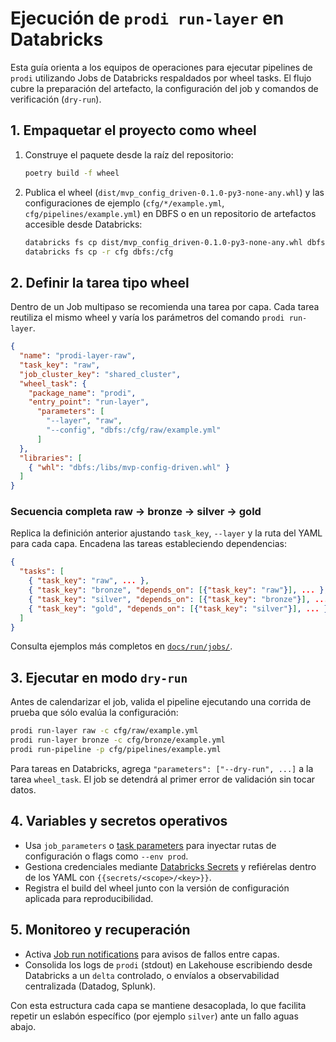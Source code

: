 # Ejecución de `prodi run-layer` en Databricks

Esta guía orienta a los equipos de operaciones para ejecutar pipelines de `prodi`
utilizando Jobs de Databricks respaldados por wheel tasks. El flujo cubre la
preparación del artefacto, la configuración del job y comandos de verificación
(`dry-run`).

## 1. Empaquetar el proyecto como wheel

1. Construye el paquete desde la raíz del repositorio:
   ```bash
   poetry build -f wheel
   ```
2. Publica el wheel (`dist/mvp_config_driven-0.1.0-py3-none-any.whl`) y las
   configuraciones de ejemplo (`cfg/*/example.yml`, `cfg/pipelines/example.yml`)
   en DBFS o en un repositorio de artefactos accesible desde Databricks:
   ```bash
   databricks fs cp dist/mvp_config_driven-0.1.0-py3-none-any.whl dbfs:/libs/mvp-config-driven.whl
   databricks fs cp -r cfg dbfs:/cfg
   ```

## 2. Definir la tarea tipo wheel

Dentro de un Job multipaso se recomienda una tarea por capa. Cada tarea reutiliza
el mismo wheel y varía los parámetros del comando `prodi run-layer`.

```json
{
  "name": "prodi-layer-raw",
  "task_key": "raw",
  "job_cluster_key": "shared_cluster",
  "wheel_task": {
    "package_name": "prodi",
    "entry_point": "run-layer",
      "parameters": [
        "--layer", "raw",
        "--config", "dbfs:/cfg/raw/example.yml"
      ]
  },
  "libraries": [
    { "whl": "dbfs:/libs/mvp-config-driven.whl" }
  ]
}
```

### Secuencia completa raw → bronze → silver → gold

Replica la definición anterior ajustando `task_key`, `--layer` y la ruta del
YAML para cada capa. Encadena las tareas estableciendo dependencias:

```json
{
  "tasks": [
    { "task_key": "raw", ... },
    { "task_key": "bronze", "depends_on": [{"task_key": "raw"}], ... },
    { "task_key": "silver", "depends_on": [{"task_key": "bronze"}], ... },
    { "task_key": "gold", "depends_on": [{"task_key": "silver"}], ... }
  ]
}
```

Consulta ejemplos más completos en [`docs/run/jobs/`](jobs/).

## 3. Ejecutar en modo `dry-run`

Antes de calendarizar el job, valida el pipeline ejecutando una corrida de
prueba que sólo evalúa la configuración:

```bash
prodi run-layer raw -c cfg/raw/example.yml
prodi run-layer bronze -c cfg/bronze/example.yml
prodi run-pipeline -p cfg/pipelines/example.yml
```

Para tareas en Databricks, agrega `"parameters": ["--dry-run", ...]` a la tarea
`wheel_task`. El job se detendrá al primer error de validación sin tocar datos.

## 4. Variables y secretos operativos

* Usa `job_parameters` o [task parameters](https://docs.databricks.com/jobs/jobs-parameterization.html)
  para inyectar rutas de configuración o flags como `--env prod`.
* Gestiona credenciales mediante [Databricks Secrets](https://docs.databricks.com/security/secrets/index.html)
  y refiérelas dentro de los YAML con `{{secrets/<scope>/<key>}}`.
* Registra el build del wheel junto con la versión de configuración aplicada
  para reproducibilidad.

## 5. Monitoreo y recuperación

* Activa [Job run notifications](https://docs.databricks.com/workflows/jobs/jobs-notifications.html)
  para avisos de fallos entre capas.
* Consolida los logs de `prodi` (stdout) en Lakehouse escribiendo desde Databricks
  a un `delta` controlado, o envíalos a observabilidad centralizada (Datadog,
  Splunk).

Con esta estructura cada capa se mantiene desacoplada, lo que facilita repetir
un eslabón específico (por ejemplo `silver`) ante un fallo aguas abajo.
